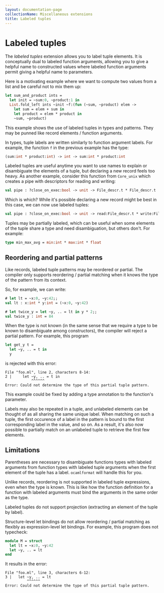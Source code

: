 ```yaml
---
layout: documentation-page
collectionName: Miscellaneous extensions
title: Labeled tuples
---
```


# Labeled tuples

The *labeled tuples* extension allows you to label tuple elements.  It is
conceptually dual to labeled function arguments, allowing you to give a helpful
name to constructed values where labeled function arguments permit giving a
helpful name to parameters.

Here is a motivating example
where we want to compute two values from a list and be careful
not to mix them up:

```ocaml
let sum_and_product ints =
  let init = ~sum:0, ~product:1 in
  List.fold_left ints ~init ~f:(fun (~sum, ~product) elem ->
    let sum = elem + sum in
    let product = elem * product in
    ~sum, ~product)
```

This example shows the use of labeled tuples in types and patterns.  They may be
punned like record elements / function arguments.

In types, tuple labels are written similarly to function argument labels.  For
example, the function `f` in the previous example has the type:

```ocaml
(sum:int * product:int) -> int -> sum:int * product:int
```

Labeled tuples are useful anytime you want to use names to explain or
disambiguate the elements of a tuple, but declaring a new record feels too
heavy.  As another example, consider this function from `Core_unix` which
creates a pipe with descriptors for reading and writing:

```ocaml
val pipe : ?close_on_exec:bool -> unit -> File_descr.t * File_descr.t
```

Which is which?  While it's possible declaring a new record might be best in
this case, we can now use labeled tuples:

```ocaml
val pipe : ?close_on_exec:bool -> unit -> read:File_descr.t * write:File_descr.t
```

Tuples may be partially labeled, which can be useful when some elements of the
tuple share a type and need disambiguation, but others don't.  For example:
```ocaml
type min_max_avg = min:int * max:int * float
```

## Reordering and partial patterns

Like records, labeled tuple patterns may be reordered or partial.  The compiler
only supports reordering / partial matching when it knows the type of the
pattern from its context.

So, for example, we can write:
```ocaml
# let lt = ~x:0, ~y:42;;
val lt : x:int * y:int = (~x:0, ~y:42)

# let twice_y = let ~y, .. = lt in y * 2;;
val twice_y : int = 84
```

When the type is not known (in the same sense that we require a type to be known
to disambiguate among constructors), the compiler will reject a partial pattern.  For
example, this program

```ocaml
let get_y t =
  let ~y, .. = t in
  y
```

is rejected with this error:

```
File "foo.ml", line 2, characters 8-14:
2 |     let ~y, .. = t in
            ^^^^^^
Error: Could not determine the type of this partial tuple pattern.
```

This example could be fixed by adding a type annotation to the function's
parameter.

Labels may also be repeated in a tuple, and unlabeled elements can be thought of
as all sharing the same unique label.  When matching on such a tuple, the first
occurence of a label in the pattern is bound to the first corresponding label in
the value, and so on.  As a result, it's also now possible to partially match on
an unlabeled tuple to retrieve the first few elements.

## Limitations

Parentheses are necessary to disambiguate functions types with labeled arguments
from function types with labeled tuple arguments when the first element of the
tuple has a label.  `ocamlformat` will handle this for you.

Unlike records, reordering is not supported in labeled tuple expressions, even
when the type is known. This is like how the function definition for a function
with labeled arguments must bind the arguments in the same order as the type.

Labeled tuples do not support projection (extracting an element of the tuple
by label).

Structure-level let bindings do not allow reordering / partial matching as
flexibly as expression-level let bindings.  For example, this program does not
typecheck:

```ocaml
module M = struct
  let lt = ~x:0, ~y:42
  let ~y, .. = lt
end
```

It results in the error:

```
File "foo.ml", line 3, characters 6-12:
3 |   let ~y, .. = lt
          ^^^^^^
Error: Could not determine the type of this partial tuple pattern.
```
